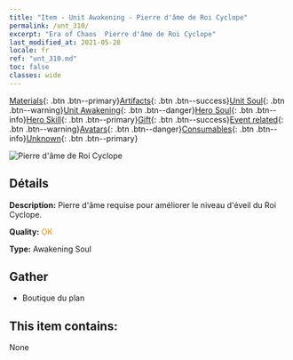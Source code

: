 ```yaml
---
title: "Item - Unit Awakening - Pierre d'âme de Roi Cyclope"
permalink: /unt_310/
excerpt: "Era of Chaos  Pierre d'âme de Roi Cyclope"
last_modified_at: 2021-05-28
locale: fr
ref: "unt_310.md"
toc: false
classes: wide
---
```

 [Materials](/ItemsFR/){: .btn .btn--primary}[Artifacts](/ItemsFR/Artifacts/){: .btn .btn--success}[Unit Soul](/ItemsFR/UnitSoul/){: .btn .btn--warning}[Unit Awakening](/ItemsFR/UnitAwakening/){: .btn .btn--danger}[Hero Soul](/ItemsFR/HeroSoul/){: .btn .btn--info}[Hero Skill](/ItemsFR/HeroSkill/){: .btn .btn--primary}[Gift](/ItemsFR/Gift/){: .btn .btn--success}[Event related](/ItemsFR/Events/){: .btn .btn--warning}[Avatars](/ItemsFR/Avatars/){: .btn .btn--danger}[Consumables](/ItemsFR/Consumables/){: .btn .btn--info}[Unknown](/ItemsFR/Unknown/){: .btn .btn--primary}

 ![Pierre d'âme de Roi Cyclope](/images/u/tia_duyanjuren.jpg)

## Détails
 **Description:** Pierre d'âme requise pour améliorer le niveau d'éveil du Roi Cyclope.

 **Quality:** <span style="color: #FF8C00">OK</span>

 **Type:** Awakening Soul

## Gather

*    Boutique du plan 

## This item contains:

  None

